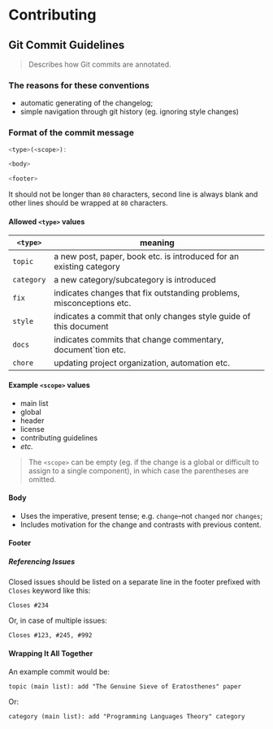 # Contributing

## Git Commit Guidelines

> Describes how Git commits are annotated.

### The reasons for these conventions

- automatic generating of the changelog;
- simple navigation through git history (eg. ignoring style changes)

### Format of the commit message

```js
<type>(<scope>):

<body>

<footer>
```

It should not be longer than `80` characters, second line is always blank and other lines should be wrapped at `80` characters.

#### Allowed `<type>` values

|  `<type>`  |                               meaning                                |
|------------|----------------------------------------------------------------------|
| `topic`     | a new post, paper, book etc. is introduced for an existing category  |
| `category` | a new category/subcategory is introduced                             |
| `fix`      | indicates changes that fix outstanding problems, misconceptions etc. |
| `style`    | indicates a commit that only changes style guide of this document    |
| `docs`     | indicates commits that change commentary, document`tion etc.         |
| `chore`    | updating project organization, automation etc.                       |

#### Example `<scope>` values

- main list
- global
- header
- license
- contributing guidelines
- *etc.*

> The `<scope>` can be empty (eg. if the change is a global or difficult to assign to a single component), in which case the parentheses are omitted.

#### Body

- Uses the imperative, present tense; e.g. `change`–not `changed` nor `changes`;
- Includes motivation for the change and contrasts with previous content.

#### Footer

##### Referencing Issues

Closed issues should be listed on a separate line in the footer prefixed with `Closes` keyword like this:

`Closes #234`

Or, in case of multiple issues:

`Closes #123, #245, #992`

#### Wrapping It All Together

An example commit would be:

`topic (main list): add "The Genuine Sieve of Eratosthenes" paper`

Or:

`category (main list): add "Programming Languages Theory" category`